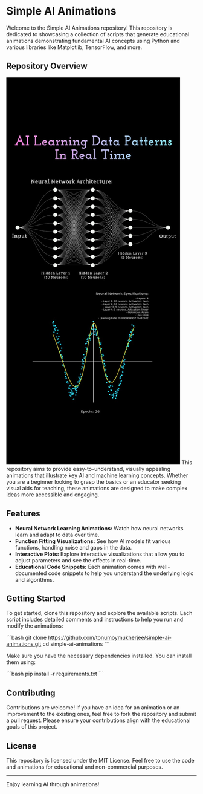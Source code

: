 
# Simple AI Animations

Welcome to the Simple AI Animations repository! This repository is dedicated to showcasing a collection of scripts that generate educational animations demonstrating fundamental AI concepts using Python and various libraries like Matplotlib, TensorFlow, and more.

## Repository Overview
![Example Image](https://github.com/Tonumoy/Simple-AI-Animations/blob/main/anim.jpeg)
This repository aims to provide easy-to-understand, visually appealing animations that illustrate key AI and machine learning concepts. Whether you are a beginner looking to grasp the basics or an educator seeking visual aids for teaching, these animations are designed to make complex ideas more accessible and engaging.

## Features

- **Neural Network Learning Animations:** Watch how neural networks learn and adapt to data over time.
- **Function Fitting Visualizations:** See how AI models fit various functions, handling noise and gaps in the data.
- **Interactive Plots:** Explore interactive visualizations that allow you to adjust parameters and see the effects in real-time.
- **Educational Code Snippets:** Each animation comes with well-documented code snippets to help you understand the underlying logic and algorithms.

## Getting Started

To get started, clone this repository and explore the available scripts. Each script includes detailed comments and instructions to help you run and modify the animations:

\`\`\`bash
git clone https://github.com/tonumoymukherjee/simple-ai-animations.git
cd simple-ai-animations
\`\`\`

Make sure you have the necessary dependencies installed. You can install them using:

\`\`\`bash
pip install -r requirements.txt
\`\`\`

## Contributing

Contributions are welcome! If you have an idea for an animation or an improvement to the existing ones, feel free to fork the repository and submit a pull request. Please ensure your contributions align with the educational goals of this project.

## License

This repository is licensed under the MIT License. Feel free to use the code and animations for educational and non-commercial purposes.


---

Enjoy learning AI through animations!
